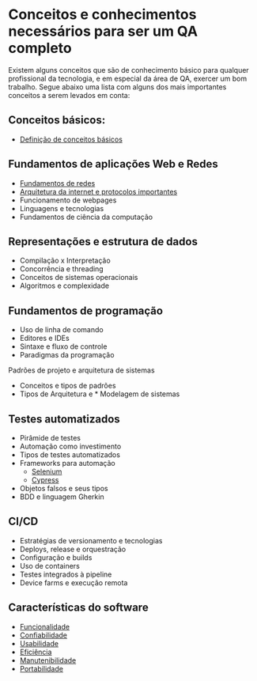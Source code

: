 # Conceitos e conhecimentos necessários para ser um QA completo

Existem alguns conceitos que são de conhecimento básico para qualquer profissional da tecnologia, e em especial da área de QA, exercer um bom trabalho. Segue abaixo uma lista com alguns dos mais importantes conceitos
a serem levados em conta:

## Conceitos básicos:

* [Definição de conceitos básicos](https://github.com/micvet/quality-assurance/blob/main/files/resumo-syllabus-ctfl-v4.MD)

## Fundamentos de aplicações Web e Redes

* [Fundamentos de redes](https://github.com/micvet/cisco_network)
* [Arquitetura da internet e protocolos importantes](https://github.com/micvet/cisco_network)
* Funcionamento de webpages
* Linguagens e tecnologias
* Fundamentos de ciência da computação

## Representações e estrutura de dados
* Compilação x Interpretação
* Concorrência e threading
* Conceitos de sistemas operacionais
* Algoritmos e complexidade

## Fundamentos de programação

* Uso de linha de comando
* Editores e IDEs
* Sintaxe e fluxo de controle
* Paradigmas da programação

Padrões de projeto e arquitetura de sistemas

* Conceitos e tipos de padrões
* Tipos de Arquitetura e * Modelagem de sistemas

## Testes automatizados

* Pirâmide de testes
* Automação como investimento
* Tipos de testes automatizados
* Frameworks para automação
  * [Selenium](https://github.com/micvet/extracao_dados_selenium/blob/main/arquivos/Selenium.MD)
  * [Cypress](https://github.com/micvet/quality-assurance/blob/main/Automacoes-Cypress/Cypress.MD)
* Objetos falsos e seus tipos
* BDD e linguagem Gherkin

## CI/CD

* Estratégias de versionamento e tecnologias
* Deploys, release e orquestração
* Configuração e builds
* Uso de containers
* Testes integrados à pipeline
* Device farms e execução remota

## Características do software

* [Funcionalidade](https://github.com/micvet/quality-assurance/blob/main/Conceitos-importantes/caracteristicas-do-software.MD)
* [Confiabilidade](https://github.com/micvet/quality-assurance/blob/main/Conceitos-importantes/caracteristicas-do-software.MD)
* [Usabilidade](https://github.com/micvet/quality-assurance/blob/main/Conceitos-importantes/caracteristicas-do-software.MD)
* [Eficiência](https://github.com/micvet/quality-assurance/blob/main/Conceitos-importantes/caracteristicas-do-software.MD)
* [Manutenibilidade](https://github.com/micvet/quality-assurance/blob/main/Conceitos-importantes/caracteristicas-do-software.MD)
* [Portabilidade](https://github.com/micvet/quality-assurance/blob/main/Conceitos-importantes/caracteristicas-do-software.MD)

